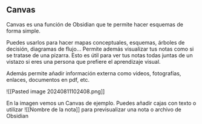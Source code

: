 ## Canvas 
Canvas es una función de Obsidian que te permite hacer esquemas de forma simple. 

Puedes usarlos para hacer mapas conceptuales, esquemas, árboles de decisión, diagramas de flujo... Permite además visualizar tus notas como si se tratase de una pizarra. Esto es útil para ver tus notas todas juntas de un vistazo si eres una persona que prefiere el aprendizaje visual. 

Además permite añadir información externa como videos, fotografías, enlaces, documentos en pdf, etc.

![[Pasted image 20240811102408.png]]

En la imagen vemos un Canvas de ejemplo. Puedes añadir cajas con texto o utilizar !\[\[Nombre de la nota]] para previsualizar una nota o archivo de Obsidian